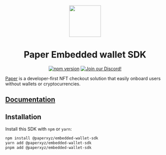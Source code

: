 <p align="center">
    <br />
    <a href="https://paper.xyz"><img src="./assets/paper-logo.svg" width="100" alt=""/></a>
    <br />
</p>
<h1 align="center">Paper Embedded wallet SDK</h1>
<p align="center">
    <a href="https://www.npmjs.com/package/@paperxyz/js-client-sdk"><img src="https://img.shields.io/github/package-json/v/paperxyz/js-client-sdk?color=red&label=npm&logo=npm" alt="npm version"/></a>
    <a href="https://discord.gg/mnUa29J2Fp"><img alt="Join our Discord!" src="https://img.shields.io/discord/936354866358546453.svg?color=7289da&label=discord&logo=discord&style=flat"/></a>
</p>

[Paper](https://paper.xyz) is a developer-first NFT checkout solution that
easily onboard users without wallets or cryptocurrencies.

## [Documentation](https://docs.paper.xyz/docs/embedded-wallets-service-overview)

## Installation

Install this SDK with `npm` or `yarn`:

```sh
npm install @paperxyz/embedded-wallet-sdk
yarn add @paperxyz/embedded-wallet-sdk
pnpm add @paperxyz/embedded-wallet-sdk
```

